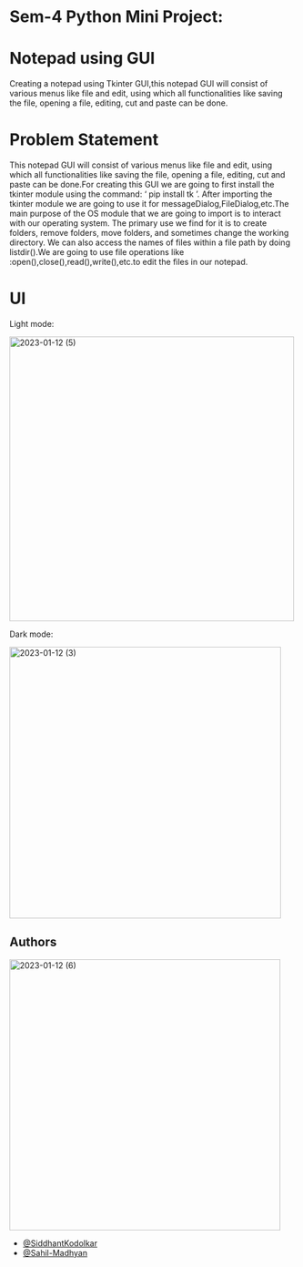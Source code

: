 # Sem-4 Python Mini Project:
# Notepad using GUI

Creating a notepad using Tkinter GUI,this notepad GUI will consist of
various menus like file and edit, using which all functionalities like saving
the file, opening a file, editing, cut and paste can be done.


# Problem Statement

This notepad GUI will consist of various menus like
file and edit, using which all functionalities like saving the file, opening a
file, editing, cut and paste can be done.For creating this GUI we are going
to first install the tkinter module using the command: ‘ pip install tk ’.
After importing the tkinter module we are going to use it for
messageDialog,FileDialog,etc.The main purpose of the OS module that we
are going to import is to interact with our operating system. The primary
use we find for it is to create folders, remove folders, move folders, and
sometimes change the working directory. We can also access the names of
files within a file path by doing listdir().We are going to use file operations
like :open(),close(),read(),write(),etc.to edit the files in our notepad.

# UI
Light mode:

<img width="500" alt="2023-01-12 (5)" src="https://user-images.githubusercontent.com/111975032/212048502-dbabbb8e-a717-4fb0-aaff-8bde3114da83.png">

Dark mode:

<img width="477" alt="2023-01-12 (3)" src="https://user-images.githubusercontent.com/111975032/212048050-2c264e9f-e60d-45e7-a896-cf94774798b0.png">



## Authors

<img width="476" alt="2023-01-12 (6)" src="https://user-images.githubusercontent.com/111975032/212050360-38e6c322-2f76-4253-a16a-f282cae10ba6.png">


- [@SiddhantKodolkar](https://github.com/SiddhantKodolkar)
- [@Sahil-Madhyan](https://github.com/Sahil-Madhyan)
